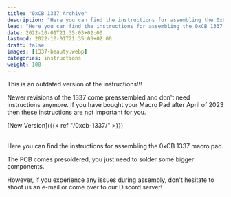 ```yaml
---
title: "0xCB 1337 Archive"
description: "Here you can find the instructions for assembling the 0xCB 1337 macro pad."
lead: "Here you can find the instructions for assembling the 0xCB 1337 macro pad."
date: 2022-10-01T21:35:03+02:00
lastmod: 2022-10-01T21:35:03+02:00
draft: false
images: [1337-beauty.webp]
categories: instructions
weight: 100
---
```


This is an outdated version of the instructions!!! 

Newer revisions of the 1337 come preassembled and don't need instructions anymore.
If you have bought your Macro Pad after April of 2023 then these instructions are not important for you.

[New Version]({{< ref "/0xcb-1337/" >}})

<br>Here you can find the instructions for assembling the 0xCB 1337 macro pad.

The PCB comes presoldered, you just need to solder some bigger components.

However, if you experience any issues during assembly, don't hesitate to shoot us an e-mail or come over to our Discord server!